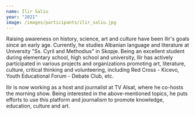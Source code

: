 ```yaml
---
name: Ilir Saliu
year: "2021"
image: /images/participants/ilir_saliu.jpg
---
```

Raising awareness on history, science, art and culture have been Ilir's goals since an early age. Currently, he studies Albanian language and literature at University "Ss. Cyril and Methodius" in Skopje. Being an excellent student during elementary school, high school and university, Ilir has actively participated in various projects and organizations promoting art, literature, culture, critical thinking and volunteering, including Red Cross - Kicevo, Youth Educational Forum - Debate Club, etc. 

Ilir is now working as a host and journalist at TV Alsat, where he co-hosts the morning show. Being interested in the above-mentioned topics, he puts efforts to use this platform and journalism to promote knowledge, education, culture and art.